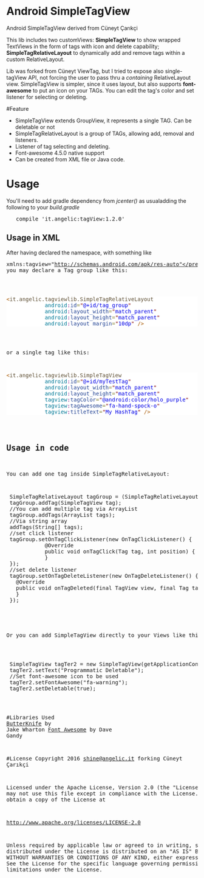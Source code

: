 # Android SimpleTagView
Android SimpleTagView derived from Cüneyt Çarıkçi

This lib includes two customViews: **SimpleTagView** to show wrapped TextViews in the
form of tags with icon and delete capability; **SimpleTagRelativeLayout** to dynamically add and remove
tags within a custom RelativeLayout.

Lib was forked from Cüneyt ViewTag, but I tried to expose also single-tagView API,
not forcing the user to pass thru a *containing* RelativeLayout view. SimpleTagView
is simpler, since it uses <merge> layout, but also supports **font-awesome** to put an icon on your TAGs.
You can edit the tag's color and set listener for selecting or deleting. 


#Feature
* SimpleTagView extends GroupView, it represents a single TAG. Can be deletable or not
* SimpleTagRelativeLayout is a group of TAGs, allowing add, removal and listeners.
* Listener of tag selecting and deleting.
* Font-awesome 4.5.0 native support
* Can be created from XML file or Java code.

# Usage
You'll need to add gradle dependency from *jcenter()* as usualadding the following
to your *build.gradle* 

<pre>
   compile 'it.angelic:tagView:1.2.0'
</pre>

## Usage in XML
After having declared the namespace, with something like  <pre>xmlns:tagview="http://schemas.android.com/apk/res-auto"</pre>
you may declare a Tag group like this:

 <pre style='color:#000000;background:#ffffff;'><span style='color:#a65700; '>&lt;</span><span style='color:#5f5035; '>it.angelic.tagviewlib.SimpleTagRelativeLayout</span>
            <span style='color:#007997; '>android</span><span style='color:#800080; '>:</span><span style='color:#274796; '>id</span><span style='color:#808030; '>=</span><span style='color:#800000; '>"</span><span style='color:#0000e6; '>@+id/tag_group</span><span style='color:#800000; '>"</span>
            <span style='color:#007997; '>android</span><span style='color:#800080; '>:</span><span style='color:#274796; '>layout_width</span><span style='color:#808030; '>=</span><span style='color:#800000; '>"</span><span style='color:#0000e6; '>match_parent</span><span style='color:#800000; '>"</span>
            <span style='color:#007997; '>android</span><span style='color:#800080; '>:</span><span style='color:#274796; '>layout_height</span><span style='color:#808030; '>=</span><span style='color:#800000; '>"</span><span style='color:#0000e6; '>match_parent</span><span style='color:#800000; '>"</span>
            <span style='color:#007997; '>android</span><span style='color:#800080; '>:</span><span style='color:#274796; '>layout_margin</span><span style='color:#808030; '>=</span><span style='color:#800000; '>"</span><span style='color:#0000e6; '>10dp</span><span style='color:#800000; '>"</span> <span style='color:#a65700; '>/></span>
</pre>

or a single tag like this:

<pre style='color:#000000;background:#ffffff;'><span style='color:#a65700; '>&lt;</span><span style='color:#5f5035; '>it.angelic.tagviewlib.SimpleTagView</span>
            <span style='color:#007997; '>android</span><span style='color:#800080; '>:</span><span style='color:#274796; '>id</span><span style='color:#808030; '>=</span><span style='color:#800000; '>"</span><span style='color:#0000e6; '>@+id/myTestTag</span><span style='color:#800000; '>"</span>
            <span style='color:#007997; '>android</span><span style='color:#800080; '>:</span><span style='color:#274796; '>layout_width</span><span style='color:#808030; '>=</span><span style='color:#800000; '>"</span><span style='color:#0000e6; '>match_parent</span><span style='color:#800000; '>"</span>
            <span style='color:#007997; '>android</span><span style='color:#800080; '>:</span><span style='color:#274796; '>layout_height</span><span style='color:#808030; '>=</span><span style='color:#800000; '>"</span><span style='color:#0000e6; '>match_parent</span><span style='color:#800000; '>"</span>
            <span style='color:#007997; '>tagview</span><span style='color:#800080; '>:</span><span style='color:#274796; '>tagColor</span><span style='color:#808030; '>=</span><span style='color:#800000; '>"</span><span style='color:#0000e6; '>@android:color/holo_purple</span><span style='color:#800000; '>"</span>
            <span style='color:#007997; '>tagview</span><span style='color:#800080; '>:</span><span style='color:#274796; '>tagAwesome</span><span style='color:#808030; '>=</span><span style='color:#800000; '>"</span><span style='color:#0000e6; '>fa-hand-spock-o</span><span style='color:#800000; '>"</span>
            <span style='color:#007997; '>tagview</span><span style='color:#800080; '>:</span><span style='color:#274796; '>titleText</span><span style='color:#808030; '>=</span><span style='color:#800000; '>"</span><span style='color:#0000e6; '>My HashTag</span><span style='color:#800000; '>"</span> <span style='color:#a65700; '>/></span>
</pre>
 
## Usage in code
You can add one tag inside SimpleTagRelativeLayout:
<pre>
 SimpleTagRelativeLayout tagGroup = (SimpleTagRelativeLayout) findviewById(R.id.tag_view);
 tagGroup.addTag(SimpleTagView tag);
 //You can add multiple tag via ArrayList
 tagGroup.addTags(ArrayList<Tag> tags);
 //Via string array
 addTags(String[] tags);
 //set click listener
 tagGroup.setOnTagClickListener(new OnTagClickListener() {
            @Override
            public void onTagClick(Tag tag, int position) {
            }
 });     
 //set delete listener
 tagGroup.setOnTagDeleteListener(new OnTagDeleteListener() {
   @Override
   public void onTagDeleted(final TagView view, final Tag tag, final int position) {
   }
 });
 </pre>
 
 Or you can add SimpleTagView directly to your Views like this:
 <pre>
 SimpleTagView tagTer2 = new SimpleTagView(getApplicationContext());
 tagTer2.setText("Programmatic Deletable");
 //Set font-awesome icon to be used
 tagTer2.setFontAwesome("fa-warning");
 tagTer2.setDeletable(true);
</pre>

#Libraries Used
<a href="http://jakewharton.github.io/butterknife/">ButterKnife</a> by Jake Wharton
<a href="http://fontawesome.io">Font Awesome</a> by Dave Gandy

#License
Copyright 2016 shine@angelic.it forking Cüneyt Çarıkçi

Licensed under the Apache License, Version 2.0 (the "License");
you may not use this file except in compliance with the License.
You may obtain a copy of the License at

   http://www.apache.org/licenses/LICENSE-2.0

Unless required by applicable law or agreed to in writing, software
distributed under the License is distributed on an "AS IS" BASIS,
WITHOUT WARRANTIES OR CONDITIONS OF ANY KIND, either express or implied.
See the License for the specific language governing permissions and
limitations under the License.
